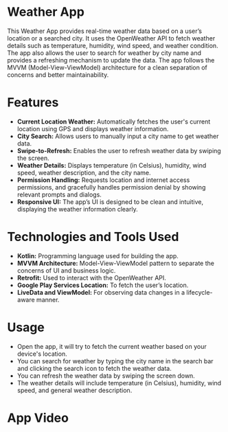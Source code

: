 # Weather App
This Weather App provides real-time weather data based on a user’s location or a searched city. It uses the OpenWeather API to fetch weather details such as temperature, humidity, wind speed, and weather condition. The app also allows the user to search for weather by city name and provides a refreshing mechanism to update the data. The app follows the MVVM (Model-View-ViewModel) architecture for a clean separation of concerns and better maintainability.

# Features
* **Current Location Weather:** Automatically fetches the user's current location using GPS and displays weather information.
* **City Search:** Allows users to manually input a city name to get weather data.
* **Swipe-to-Refresh:** Enables the user to refresh weather data by swiping the screen.
* **Weather Details:** Displays temperature (in Celsius), humidity, wind speed, weather description, and the city name.
* **Permission Handling:** Requests location and internet access permissions, and gracefully handles permission denial by showing relevant prompts and dialogs.
* **Responsive UI:** The app’s UI is designed to be clean and intuitive, displaying the weather information clearly.

# Technologies and Tools Used
* **Kotlin:** Programming language used for building the app.
* **MVVM Architecture:** Model-View-ViewModel pattern to separate the concerns of UI and business logic.
* **Retrofit:** Used to interact with the OpenWeather API.
* **Google Play Services Location:** To fetch the user’s location.
* **LiveData and ViewModel:** For observing data changes in a lifecycle-aware manner.

# Usage

* Open the app, it will try to fetch the current weather based on your device's location.
* You can search for weather by typing the city name in the search bar and clicking the search icon to fetch the weather data.
* You can refresh the weather data by swiping the screen down.
* The weather details will include temperature (in Celsius), humidity, wind speed, and general weather description.

# App Video
